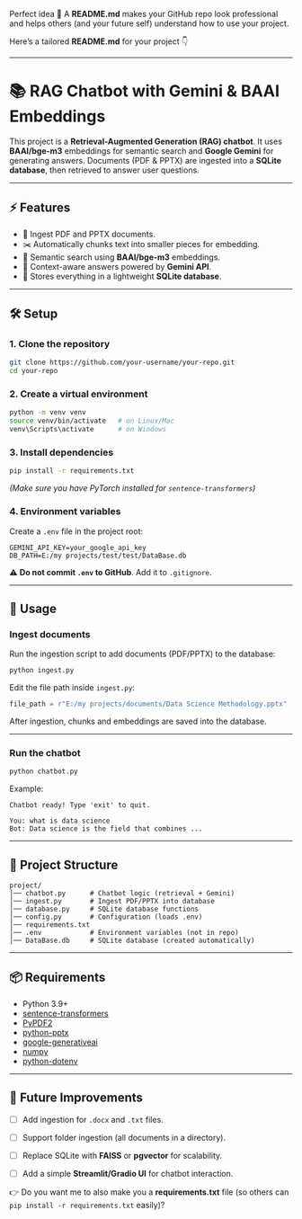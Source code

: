 Perfect idea 🙌 A **README.md** makes your GitHub repo look professional and helps others (and your future self) understand how to use your project.

Here’s a tailored **README.md** for your project 👇

---

# 📚 RAG Chatbot with Gemini & BAAI Embeddings

This project is a **Retrieval-Augmented Generation (RAG) chatbot**.
It uses **BAAI/bge-m3** embeddings for semantic search and **Google Gemini** for generating answers.
Documents (PDF & PPTX) are ingested into a **SQLite database**, then retrieved to answer user questions.

---

## ⚡ Features

* 📂 Ingest PDF and PPTX documents.
* ✂️ Automatically chunks text into smaller pieces for embedding.
* 🔎 Semantic search using **BAAI/bge-m3** embeddings.
* 🤖 Context-aware answers powered by **Gemini API**.
* 💾 Stores everything in a lightweight **SQLite database**.

---

## 🛠️ Setup

### 1. Clone the repository

```bash
git clone https://github.com/your-username/your-repo.git
cd your-repo
```

### 2. Create a virtual environment

```bash
python -m venv venv
source venv/bin/activate   # on Linux/Mac
venv\Scripts\activate      # on Windows
```

### 3. Install dependencies

```bash
pip install -r requirements.txt
```

*(Make sure you have PyTorch installed for `sentence-transformers`)*

### 4. Environment variables

Create a `.env` file in the project root:

```env
GEMINI_API_KEY=your_google_api_key
DB_PATH=E:/my projects/test/test/DataBase.db
```

⚠️ **Do not commit `.env` to GitHub**. Add it to `.gitignore`.

---

## 🚀 Usage

### Ingest documents

Run the ingestion script to add documents (PDF/PPTX) to the database:

```bash
python ingest.py
```

Edit the file path inside `ingest.py`:

```python
file_path = r"E:/my projects/documents/Data Science Methodology.pptx"
```

After ingestion, chunks and embeddings are saved into the database.

---

### Run the chatbot

```bash
python chatbot.py
```

Example:

```
Chatbot ready! Type 'exit' to quit.

You: what is data science
Bot: Data science is the field that combines ...
```

---

## 📂 Project Structure

```
project/
│── chatbot.py      # Chatbot logic (retrieval + Gemini)
│── ingest.py       # Ingest PDF/PPTX into database
│── database.py     # SQLite database functions
│── config.py       # Configuration (loads .env)
│── requirements.txt
│── .env            # Environment variables (not in repo)
│── DataBase.db     # SQLite database (created automatically)
```

---

## 📦 Requirements

* Python 3.9+
* [sentence-transformers](https://www.sbert.net/)
* [PyPDF2](https://pypi.org/project/pypdf2/)
* [python-pptx](https://python-pptx.readthedocs.io/)
* [google-generativeai](https://pypi.org/project/google-generativeai/)
* [numpy](https://numpy.org/)
* [python-dotenv](https://pypi.org/project/python-dotenv/)

---

## 🔮 Future Improvements

* [ ] Add ingestion for `.docx` and `.txt` files.
* [ ] Support folder ingestion (all documents in a directory).
* [ ] Replace SQLite with **FAISS** or **pgvector** for scalability.
* [ ] Add a simple **Streamlit/Gradio UI** for chatbot interaction.




👉 Do you want me to also make you a **requirements.txt** file (so others can `pip install -r requirements.txt` easily)?
